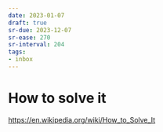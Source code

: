 ```yaml
---
date: 2023-01-07
draft: true
sr-due: 2023-12-07
sr-ease: 270
sr-interval: 204
tags:
- inbox
---
```


# How to solve it

https://en.wikipedia.org/wiki/How_to_Solve_It